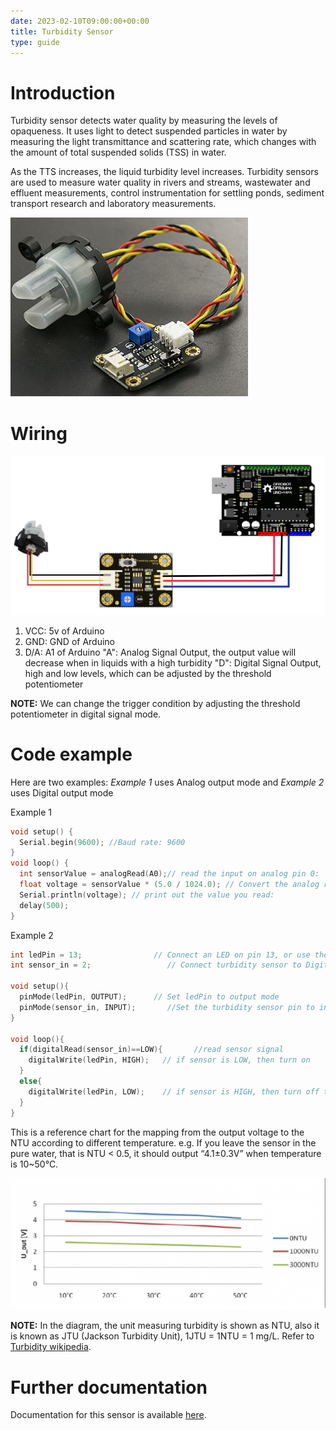 ```yaml
---
date: 2023-02-10T09:00:00+00:00
title: Turbidity Sensor
type: guide
---
```


# Introduction

Turbidity sensor detects water quality by measuring the levels of opaqueness. It uses light to detect suspended particles in water by measuring the light transmittance and scattering rate, which changes with the amount of total suspended solids (TSS) in water. 

As the TTS increases, the liquid turbidity level increases. Turbidity sensors are used to measure water quality in rivers and streams, wastewater and effluent measurements, control instrumentation for settling ponds, sediment transport research and laboratory measurements. 

![picxxyyzz](img/pic.jpg)

# Wiring

![picxxyyzz](img/pic1.png)

1. VCC:	5v of Arduino
2. GND:	GND of Arduino
3. D/A:	A1 of Arduino
    "A": Analog Signal Output, the output value will decrease when in liquids with a high turbidity
    "D": Digital Signal Output, high and low levels, which can be adjusted by the threshold potentiometer

**NOTE:** We can change the trigger condition by adjusting the threshold potentiometer in digital signal mode.

# Code example

Here are two examples: *Example 1* uses Analog output mode and *Example 2* uses Digital output mode

Example 1

```c
void setup() {
  Serial.begin(9600); //Baud rate: 9600
}
void loop() {
  int sensorValue = analogRead(A0);// read the input on analog pin 0:
  float voltage = sensorValue * (5.0 / 1024.0); // Convert the analog reading (which goes from 0 - 1023) to a voltage (0 - 5V):
  Serial.println(voltage); // print out the value you read:
  delay(500);
}

```

Example 2

```c
int ledPin = 13;                // Connect an LED on pin 13, or use the onboard one
int sensor_in = 2;                 // Connect turbidity sensor to Digital Pin 2

void setup(){
  pinMode(ledPin, OUTPUT);      // Set ledPin to output mode
  pinMode(sensor_in, INPUT);       //Set the turbidity sensor pin to input mode
}

void loop(){
  if(digitalRead(sensor_in)==LOW){       //read sensor signal
    digitalWrite(ledPin, HIGH);   // if sensor is LOW, then turn on
  }
  else{
    digitalWrite(ledPin, LOW);    // if sensor is HIGH, then turn off the led
  }
}

```

This is a reference chart for the mapping from the output voltage to the NTU according to different temperature. e.g. If you leave the sensor in the pure water, that is NTU < 0.5, it should output “4.1±0.3V” when temperature is 10~50℃.

![picxxyyzz](img/pic2.png)

**NOTE:** In the diagram, the unit measuring turbidity is shown as NTU, also it is known as JTU (Jackson Turbidity Unit), 1JTU = 1NTU = 1 mg/L. Refer to [Turbidity wikipedia](https://en.wikipedia.org/wiki/Turbidity).

# Further documentation

Documentation for this sensor is available [here](https://wiki.dfrobot.com/Turbidity_sensor_SKU__SEN0189).
